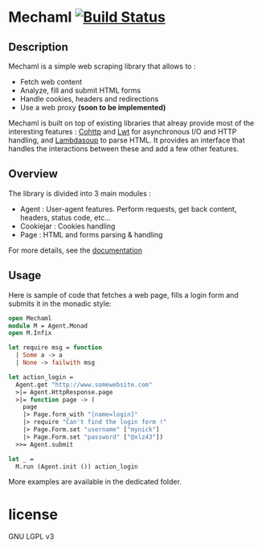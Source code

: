 # Mechaml [![Build Status](https://travis-ci.org/yannham/mechaml.svg?branch=master)](https://travis-ci.org/yannham/mechaml)

## Description

Mechaml is a simple web scraping library that allows to :
* Fetch web content
* Analyze, fill and submit HTML forms
* Handle cookies, headers and redirections
* Use a web proxy **(soon to be implemented)**

Mechaml is built on top of existing libraries that alreay provide most of the
interesting features : [Cohttp](https://github.com/mirage/ocaml-cohttp) and
[Lwt](https://github.com/ocsigen/lwt) for asynchronous I/O and HTTP handling, and
[Lambdasoup](https://github.com/aantron/lambda-soup) to parse HTML. It provides
an interface that handles the interactions between these and add a few
other features.

## Overview

The library is divided into 3 main modules :
* Agent : User-agent features. Perform requests, get back content, headers, status code, etc...
* Cookiejar : Cookies handling
* Page : HTML and forms parsing & handling

For more details, see the [documentation](https://yannham.github.io/mechaml/)

## Usage

Here is sample of code that fetches a web page, fills a login form and submits it in the monadic style:

```ocaml
open Mechaml
module M = Agent.Monad
open M.Infix

let require msg = function
  | Some a -> a
  | None -> failwith msg

let action_login =
  Agent.get "http://www.somewebsite.com"
  >|= Agent.HttpResponse.page
  >|= function page -> (
    page
    |> Page.form_with "[name=login]"
    |> require "Can't find the login form !"
    |> Page.Form.set "username" ["mynick"]
    |> Page.Form.set "password" ["@xlz43"])
  >>= Agent.submit

let _ =
  M.run (Agent.init ()) action_login
```

More examples are available in the dedicated folder.

# license

GNU LGPL v3
